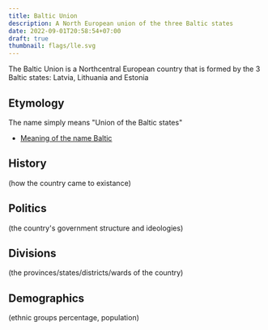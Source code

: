 ```yaml
---
title: Baltic Union
description: A North European union of the three Baltic states
date: 2022-09-01T20:58:54+07:00
draft: true
thumbnail: flags/lle.svg
---
```

The Baltic Union is a Northcentral European country that is formed by the 3 Baltic states: Latvia, Lithuania and Estonia
## Etymology
The name simply means "Union of the Baltic states"
- [Meaning of the name Baltic](https://en.wikipedia.org/wiki/Baltic_Sea#Etymology_and_nomenclature)
## History
(how the country came to existance)
## Politics
(the country's government structure and ideologies)
## Divisions
(the provinces/states/districts/wards of the country)
## Demographics
(ethnic groups percentage, population)
